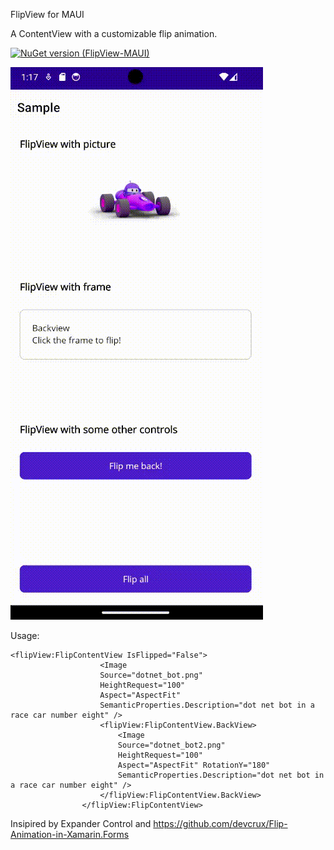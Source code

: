FlipView for MAUI

A ContentView with a customizable flip animation.

[![NuGet version (FlipView-MAUI)](https://img.shields.io/nuget/v/FlipView-MAUI.svg?style=flat-square)](https://www.nuget.org/packages/FlipView-MAUI/)


![Sample](https://raw.githubusercontent.com/Jon2G/MAUI-FlipView/main/sample.gif)

Usage:
```
<flipView:FlipContentView IsFlipped="False">
                    <Image
                    Source="dotnet_bot.png"
                    HeightRequest="100"
                    Aspect="AspectFit"
                    SemanticProperties.Description="dot net bot in a race car number eight" />
                    <flipView:FlipContentView.BackView>
                        <Image
                        Source="dotnet_bot2.png"
                        HeightRequest="100"
                        Aspect="AspectFit" RotationY="180"
                        SemanticProperties.Description="dot net bot in a race car number eight" />
                    </flipView:FlipContentView.BackView>
                </flipView:FlipContentView>
```

Insipired by Expander Control and https://github.com/devcrux/Flip-Animation-in-Xamarin.Forms
